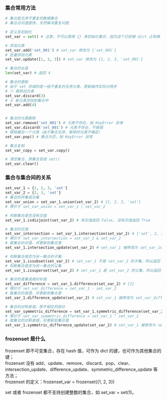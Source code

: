 
### 集合常用方法
```python
# 集合是无序不重复的数据集合
# 集合访问速度快，天然解决重复问题

# 定义及初始化
set_var = set() # 注意，不可以使用 {} 来初始化集合，因为这个已经被 dict 占有辣

# 添加元素
set_var.add('set_001') # set_var 修改为 {'set_001'}
# 批量添加元素
set_var.update([1, 2, 3]) # set_var 修改为 {1, 2, 3, 'set_001'}

# 集合的长度
len(set_var) # 返回 4

# 集合的更新
# 由于 set 存储的是一组不重复的无序元素，更新操作实际分两步
# ① 删除旧元素
set_var.discard(3)
# ② 新元素添加到集合中
set_var.add(4)


# 集合的元素删除
set_var.remove('set_001') # 元素不存在，抛 KeyError 异常
set_var.discard('set_001') # 元素不存在，不报错
# 移除最后一个元素（由于集合无序，移除的元素不确定）
set_var.pop() # 集合为空，抛 KeyError 异常

# 集合复制
set_var_copy = set_var.copy() 

# 清空集合，原集合变成 set()
set_var.clear()
```

### 集合与集合间的关系
```python
set_var_1 = {1, 2, 3, 'set'}
set_var_2 = {2, 3, 'set'}
# 集合的并集或合集
set_var_union = set_var_1.union(set_var_2) # {1, 2, 3, 'set'}
# 等价于 set_var_union = set_var_1 | set_var_2

# 判断集合是否没有交值
set_var_1.isdisjoint(set_var_2) # 有交值返回 False, 没有交值返回 True

# 集合的交值
set_var_intersection = set_var_1.intersection(set_var_2) # {'set', 2, 3}
# 等价于 set_var_intersection = set_var_1 & set_var_2
# 取集合的交值，并更新到集合里
set_var_1.intersection_update(set_var_2) # set_var_1 被修改为 set_var_intersection 的值

# 判断集合是否为另一集合的子集
set_var_1.issubset(set_var_2) # set_var_1 不是 set_var_2 的子集，所以返回 False
# 判断集合是否为另一集合的父集
set_var_1.issuperset(set_var_2) # set_var_1 是 set_var_2 的父集，所以返回 True

# 集合的差集或相对补值
set_var_difference = set_var_1.difference(set_var_2) # {1}
# 等价于 set_var_difference = set_var_1 - set_var_2
# 取集合的差值，并更新到集合里
set_var_1.difference_update(set_var_2) # set_var_1 被修改为 set_var_difference 的值

# 集合的对称差值，即不相交的部分
set_var_symmetric_difference = set_var_1.symmetric_difference(set_var_2) # {1}
# 等价于 set_var_symmetric_difference = set_var_1 ^ set_var_2
# 取集合的对称差值，并更新到集合里
set_var_1.symmetric_difference_update(set_var_2) # set_var_1 被修改为 set_var_symmetric_difference 的值

```

### frozenset 是什么
frozenset 即不可变集合，存在 hash 值，可作为 dict 的键，也可作为其他集合的键；  
frozenset 没有 add、update、remove、discard、pop、clear、intersection_update、difference_update、symmetric_difference_update 等方法；  
frozenset 的定义：frozenset_var = frozenset({1, 2, 3})  

set 或者 frozenset 都不支持创建整数的集合，如 set_var = set(1)。
